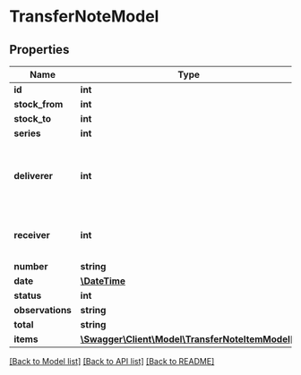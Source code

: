# TransferNoteModel

## Properties
Name | Type | Description | Notes
------------ | ------------- | ------------- | -------------
**id** | **int** |  | [optional] 
**stock_from** | **int** |  | 
**stock_to** | **int** |  | 
**series** | **int** |  | [optional] 
**deliverer** | **int** | Angajatul desemnat cu livrarea produselor (angajat din stock) | [optional] 
**receiver** | **int** | Angajatul desemnat cu primirea produselor | [optional] 
**number** | **string** |  | [optional] 
**date** | [**\DateTime**](\DateTime.md) |  | 
**status** | **int** |  | [optional] 
**observations** | **string** |  | [optional] 
**total** | **string** | Total | [optional] 
**items** | [**\Swagger\Client\Model\TransferNoteItemModel[]**](TransferNoteItemModel.md) |  | 

[[Back to Model list]](../README.md#documentation-for-models) [[Back to API list]](../README.md#documentation-for-api-endpoints) [[Back to README]](../README.md)


